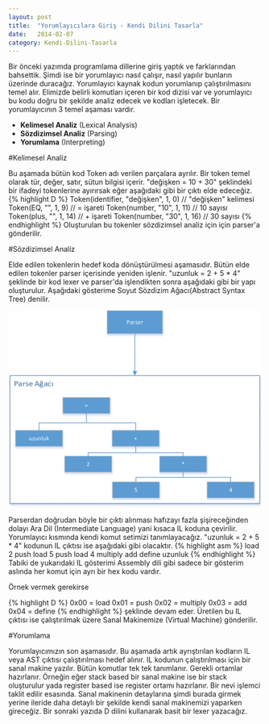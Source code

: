 ```yaml
---
layout: post
title:  "Yorumlayıcılara Giriş - Kendi Dilini Tasarla"
date:   2014-02-07
category: Kendi-Dilini-Tasarla
---
```


Bir önceki yazımda programlama dillerine giriş yaptık ve farklarından bahsettik. Şimdi ise bir yorumlayıcı nasıl çalışır, nasıl yapılır bunların üzerinde duracağız. Yorumlayıcı kaynak kodun yorumlanıp çalıştırılmasını temel alır. Elimizde belirli komutları içeren bir kod dizisi var ve yorumlayıcı bu kodu doğru bir şekilde analiz edecek ve kodları işletecek. Bir yorumlayıcının 3 temel aşaması vardır.

* **Kelimesel Analiz** (Lexical Analysis)
* **Sözdizimsel Analiz** (Parsing)
* **Yorumlama** (Interpreting)

#Kelimesel Analiz

Bu aşamada bütün kod Token adı verilen parçalara ayrılır. Bir token temel olarak tür, değer, satır, sütun bilgisi içerir. "değişken = 10 + 30" şeklindeki bir ifadeyi tokenlerine ayırırsak eğer aşağıdaki gibi bir çıktı elde edeceğiz.
{% highlight D %}
Token(identifier, "değişken", 1, 0) // "değişken" kelimesi
Token(EQ, "", 1, 9) // = işareti
Token(number, "10", 1, 11) // 10 sayısı
Token(plus, "", 1, 14) // + işareti
Token(number, "30", 1, 16) // 30 sayısı
{% endhighlight %}
Oluşturulan bu tokenler sözdizimsel analiz için için parser'a gönderilir.

#Sözdizimsel Analiz

Elde edilen tokenlerin hedef koda dönüştürülmesi aşamasıdır. Bütün elde edilen tokenler parser içerisinde yeniden işlenir. "uzunluk = 2 + 5 * 4" şeklinde bir kod lexer ve parser'da işlendikten sonra aşağıdaki gibi bir yapı oluşturulur. Aşağıdaki gösterime Soyut Sözdizim Ağacı(Abstract Syntax Tree) denilir.

![Parse Ağacı](/assets/article_images/2014-04-07-yorumlayicilara-giris/parse-agaci.png)

Parserdan doğrudan böyle bir çıktı alınması hafızayı fazla şişireceğinden dolayı Ara Dil (Intermediate Language) yani kısaca IL koduna çevirilir. Yorumlayıcı kısmında kendi komut setimizi tanımlayacağız. "uzunluk = 2 + 5 * 4" kodunun IL çıktısı ise aşağıdaki gibi olacaktır.
{% highlight asm %}
load 2
push
load 5
push
load 4
multiply
add
define uzunluk
{% endhighlight %}
Tabiki de yukarıdaki IL gösterimi Assembly dili gibi sadece bir gösterim aslında her komut için ayrı bir hex kodu vardır. 

Örnek vermek gerekirse

{% highlight D %}
0x00 = load
0x01 = push
0x02 = multiply
0x03 = add
0x04 = define
{% endhighlight %}
şeklinde devam eder. Üretilen bu IL çıktısı ise çalıştırılmak üzere Sanal Makinemize (Virtual Machine) gönderilir.

#Yorumlama

Yorumlayıcımızın son aşamasıdır. Bu aşamada artık ayrıştırılan kodların IL veya AST çıktısı çalıştırılması hedef alınır. IL kodunun çalıştırılması için bir sanal makine yazılır. Bütün komutlar tek tek tanımlanır. Gerekli ortamlar hazırlanır. Örneğin eğer stack based bir sanal makine ise bir stack oluşturulur yada register based ise register ortamı hazırlanır. Bir nevi işlemci taklit edilir esasında. Sanal makinenin detaylarına şimdi burada girmek yerine ileride daha detaylı bir şekilde kendi sanal makinemizi yaparken gireceğiz. Bir sonraki yazıda D dilini kullanarak basit bir lexer yazacağız.